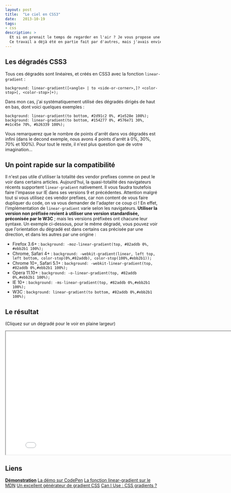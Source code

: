 ```yaml
---
layout: post
title:  "Le ciel en CSS3"
date:   2013-10-19
tags:
- css
description: >
  Et si on prenait le temps de regarder en l'air ? Je vous propose une représentation des différentes couleurs possibles du ciel en CSS3.
  Ce travail a déjà été en partie fait par d'autres, mais j'avais envie de le faire aussi de mon côté avec mes petites mimines.
---
```


## Les dégradés CSS3

Tous ces dégradés sont linéaires, et créés en CSS3 avec la fonction `linear-gradient` :

	background: linear-gradient([<angle> | to <side-or-corner>,]? <color-stop>[, <color-stop>]+);

Dans mon cas, j'ai systématiquement utilisé des dégradés dirigés de haut en bas, dont voici quelques exemples :

	background: linear-gradient(to bottom, #2d91c2 0%, #1e528e 100%);
	background: linear-gradient(to bottom, #154277 0%, #576e71 30%, #e1c45e 70%, #b26339 100%);

Vous remarquerez que le nombre de points d'arrêt dans vos dégradés est infini (dans le decond exemple, nous avons 4 points d'arrêt à 0%, 30%, 70% et 100%).
Pour tout le reste, il n'est plus question que de votre imagination...

## Un point rapide sur la compatibilité

Il n'est pas utile d'utiliser la totalité des vendor prefixes comme on peut le voir dans certains articles. Aujourd'hui, la quasi-totalité des navigateurs récents supportent `linear-gradient` nativement. Il vous faudra toutefois faire l'impasse sur IE dans ses versions 9 et précédentes.
Attention malgré tout si vous utilisez ces vendor prefixes, car non content de vous faire dupliquer du code, on va vous demander de l'adapter ce coup ci ! En effet, l'implémentation de `linear-gradient` varie selon les navigateurs. **Utiliser la version non préfixée revient à utiliser une version standardisée, préconisée par le W3C** ; mais les versions préfixées ont chacune leur syntaxe. Un exemple ci-dessous, pour le même dégradé, vous pouvez voir que l'orientation du dégradé est dans certains cas précisée par une direction, et dans les autres par une origine :

- Firefox 3.6+ :
`background: -moz-linear-gradient(top, #82addb 0%, #ebb2b1 100%);`
- Chrome, Safari 4+ :
`background: -webkit-gradient(linear, left top, left bottom, color-stop(0%,#82addb), color-stop(100%,#ebb2b1));`
- Chrome 10+, Safari 5.1+ :
`background: -webkit-linear-gradient(top, #82addb 0%,#ebb2b1 100%);`
- Opera 11.10+ :
`background: -o-linear-gradient(top, #82addb 0%,#ebb2b1 100%);`
- IE 10+ :
`background: -ms-linear-gradient(top, #82addb 0%,#ebb2b1 100%);`
- W3C :
`background: linear-gradient(to bottom, #82addb 0%,#ebb2b1 100%);`

## Le résultat

(Cliquez sur un dégradé pour le voir en plaine largeur)

<center><iframe src="{{ site.url }}/demos/ciel-css/index.html" width="815" height="400"></iframe></center>

## Liens
[**Démonstration**](https://blog.smarchal.com/demos/ciel-css/index.html)
[La démo sur CodePen](http://codepen.io/zessx/pen/rDEAl)
[La fonction linear-gradient sur le MDN](https://developer.mozilla.org/fr/docs/CSS/linear-gradient)
[Un excellent générateur de gradient CSS](http://www.colorzilla.com/gradient-editor/)
[Can I Use : CSS gradients ?](http://caniuse.com/css-gradients)